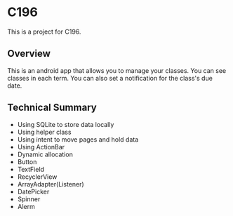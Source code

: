 # C196
This is a project for C196.

## Overview
This is an android app that allows you to manage your classes. You can see classes in each term. You can also set a notification for the class's due date.

## Technical Summary
* Using SQLite to store data locally
* Using helper class
* Using intent to move pages and hold data
* Using ActionBar
* Dynamic allocation
* Button
* TextField
* RecyclerView
* ArrayAdapter(Listener)
* DatePicker
* Spinner
* Alerm
